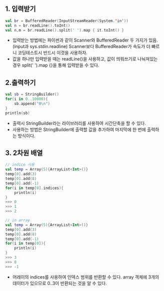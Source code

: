 
## 1. 입력받기
``` kotlin
val br = BufferedReader(InputStreamReader(System.'in'))
val n = br.readLine().toInt()
val n,m = br.readLine().split(' ').map { it.toInt() }
```
- 입력받는 방법에는 파이썬과 같이 Scanner와 BufferedReader 두 가지가 있음. (input과 sys.stdin.readline)
  Scanner보다 BufferedReader가 속도가 더 빠르니 코딩테스트시 반드시 이것을 사용하자.
- 값을 하나만 입력받을 때는 readLine()을 사용하고, 값이 띄워쓰기로 나눠져있는 경우 split(' ').map {}을 통해 입력받을 수 있다.
  
## 2.출력하기
```kotlin
val sb = StringBuilder()
for(i in 0..10000){
	sb.append("0\n")
}
println(sb)
```
- 출력시 StringBuilder라는 라이브러리를 사용하여 시간단축을 할 수 있다.
- 사용하는 방법은 StringBuilder에 출력할 값을 추가하여 마지막에 한 번에 출력하는 방식이다.

## 3. 2차원 배열
``` kotlin
// indice 사용
val temp = Array(5){ArrayList<Int>()}
temp[0].add(3)
temp[0].add(8)
temp[0].add(-1)
for(i in temp[0].indices){
	println(i)
}
>>> 0
>>> 1
>>> 2

// in array 
val temp = Array(5){ArrayList<Int>()}
temp[0].add(3)
temp[0].add(8)
temp[0].add(-1)
for(i in temp[0]){
	println(i)
}
>>> 3
>>> 8
>>> -1
```
- 어레이의 indices를 사용하여 인덱스 범위를 반환할 수 있다. array 객체에 3개의 데이터가 있으므로 0..3이 반환되는 것을 알 수 있다.
